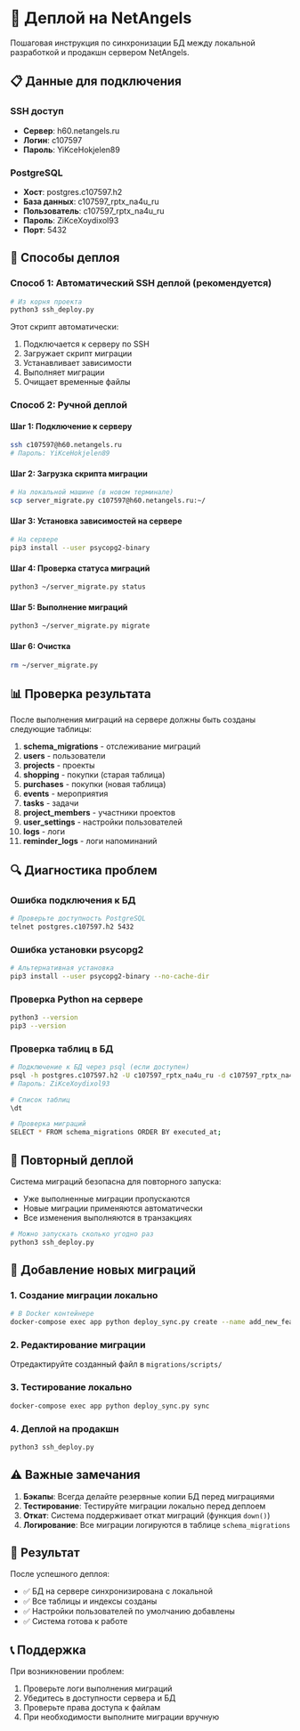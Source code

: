 # 🚀 Деплой на NetAngels

Пошаговая инструкция по синхронизации БД между локальной разработкой и продакшн сервером NetAngels.

## 📋 Данные для подключения

### SSH доступ
- **Сервер**: h60.netangels.ru
- **Логин**: c107597
- **Пароль**: YiKceHokjelen89

### PostgreSQL
- **Хост**: postgres.c107597.h2
- **База данных**: c107597_rptx_na4u_ru
- **Пользователь**: c107597_rptx_na4u_ru
- **Пароль**: ZiKceXoydixol93
- **Порт**: 5432

## 🔧 Способы деплоя

### Способ 1: Автоматический SSH деплой (рекомендуется)

```bash
# Из корня проекта
python3 ssh_deploy.py
```

Этот скрипт автоматически:
1. Подключается к серверу по SSH
2. Загружает скрипт миграции
3. Устанавливает зависимости
4. Выполняет миграции
5. Очищает временные файлы

### Способ 2: Ручной деплой

#### Шаг 1: Подключение к серверу
```bash
ssh c107597@h60.netangels.ru
# Пароль: YiKceHokjelen89
```

#### Шаг 2: Загрузка скрипта миграции
```bash
# На локальной машине (в новом терминале)
scp server_migrate.py c107597@h60.netangels.ru:~/
```

#### Шаг 3: Установка зависимостей на сервере
```bash
# На сервере
pip3 install --user psycopg2-binary
```

#### Шаг 4: Проверка статуса миграций
```bash
python3 ~/server_migrate.py status
```

#### Шаг 5: Выполнение миграций
```bash
python3 ~/server_migrate.py migrate
```

#### Шаг 6: Очистка
```bash
rm ~/server_migrate.py
```

## 📊 Проверка результата

После выполнения миграций на сервере должны быть созданы следующие таблицы:

1. **schema_migrations** - отслеживание миграций
2. **users** - пользователи
3. **projects** - проекты
4. **shopping** - покупки (старая таблица)
5. **purchases** - покупки (новая таблица)
6. **events** - мероприятия
7. **tasks** - задачи
8. **project_members** - участники проектов
9. **user_settings** - настройки пользователей
10. **logs** - логи
11. **reminder_logs** - логи напоминаний

## 🔍 Диагностика проблем

### Ошибка подключения к БД
```bash
# Проверьте доступность PostgreSQL
telnet postgres.c107597.h2 5432
```

### Ошибка установки psycopg2
```bash
# Альтернативная установка
pip3 install --user psycopg2-binary --no-cache-dir
```

### Проверка Python на сервере
```bash
python3 --version
pip3 --version
```

### Проверка таблиц в БД
```bash
# Подключение к БД через psql (если доступен)
psql -h postgres.c107597.h2 -U c107597_rptx_na4u_ru -d c107597_rptx_na4u_ru
# Пароль: ZiKceXoydixol93

# Список таблиц
\dt

# Проверка миграций
SELECT * FROM schema_migrations ORDER BY executed_at;
```

## 🔄 Повторный деплой

Система миграций безопасна для повторного запуска:
- Уже выполненные миграции пропускаются
- Новые миграции применяются автоматически
- Все изменения выполняются в транзакциях

```bash
# Можно запускать сколько угодно раз
python3 ssh_deploy.py
```

## 📝 Добавление новых миграций

### 1. Создание миграции локально
```bash
# В Docker контейнере
docker-compose exec app python deploy_sync.py create --name add_new_feature
```

### 2. Редактирование миграции
Отредактируйте созданный файл в `migrations/scripts/`

### 3. Тестирование локально
```bash
docker-compose exec app python deploy_sync.py sync
```

### 4. Деплой на продакшн
```bash
python3 ssh_deploy.py
```

## ⚠️ Важные замечания

1. **Бэкапы**: Всегда делайте резервные копии БД перед миграциями
2. **Тестирование**: Тестируйте миграции локально перед деплоем
3. **Откат**: Система поддерживает откат миграций (функция `down()`)
4. **Логирование**: Все миграции логируются в таблице `schema_migrations`

## 🎯 Результат

После успешного деплоя:
- ✅ БД на сервере синхронизирована с локальной
- ✅ Все таблицы и индексы созданы
- ✅ Настройки пользователей по умолчанию добавлены
- ✅ Система готова к работе

## 📞 Поддержка

При возникновении проблем:
1. Проверьте логи выполнения миграций
2. Убедитесь в доступности сервера и БД
3. Проверьте права доступа к файлам
4. При необходимости выполните миграции вручную
